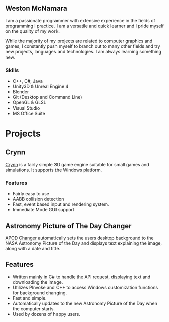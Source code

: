 ## Weston McNamara

I am a passionate programmer with extensive experience in the fields of programming I practice. I am a versatile and quick learner and I pride myself on the quality of my work.

While the majority of my projects are related to computer graphics and games, I constantly push myself to branch out to many other fields and try new projects, languages and technologies. I am always learning something new.

### Skills
 - C++, C#, Java
 - Unity3D & Unreal Engine 4
 - Blender
 - Git (Desktop and Command Line)
 - OpenGL & GLSL
 - Visual Studio
 - MS Office Suite
# Projects

## Crynn
[Crynn](https://github.com/wmcnamara/crynn) is a fairly simple 3D game engine suitable for small games and simulations. It supports the Windows platform.

### Features
 - Fairly easy to use
 - AABB collision detection
 - Fast, event based input and rendering system.
 - Immediate Mode GUI support
 
## Astronomy Picture of The Day Changer
[APOD Changer](https://github.com/wmcnamara/apodchanger) automatically sets the users desktop background to the NASA Astronomy Picture of the Day and displays text explaining the image, along with a date and title.

## Features
 - Written mainly in C# to handle the API request, displaying text and downloading the image.
 - Utilizes PInvoke and C++ to access Windows customization functions for background changing.
 - Fast and simple.
 - Automatically updates to the new Astronomy Picture of the Day when the computer starts.
 - Used by dozens of happy users.
